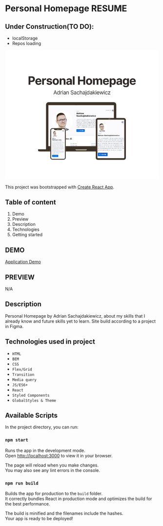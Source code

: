 # Personal Homepage RESUME

## Under Construction(TO DO):
- localStorage
- Repos loading

![Application Image](public/personalHomepage.png)

This project was bootstrapped with [Create React App](https://github.com/facebook/create-react-app).

## Table of content
1. Demo
1. Preview
1. Description
1. Technologies
1. Getting started

## DEMO
[Application Demo](https://adriansacha.github.io/personal-homepage/)

## PREVIEW
N/A

## Description
Personal Homepage by Adrian Sachajdakiewicz, about my skills that I already know and future skills yet to learn.
Site build according to a project in Figma.

## Technologies used in project
- `HTML`
- `BEM`
- `CSS`
- `Flex/Grid`
- `Transition`
- `Media query`
- `JS/ES6+`
- `React`
- `Styled Components`
- `GlobalStyles & Theme`

## Available Scripts
In the project directory, you can run:

### `npm start`
Runs the app in the development mode.\
Open [http://localhost:3000](http://localhost:3000) to view it in your browser.

The page will reload when you make changes.\
You may also see any lint errors in the console.

### `npm run build`
Builds the app for production to the `build` folder.\
It correctly bundles React in production mode and optimizes the build for the best performance.

The build is minified and the filenames include the hashes.\
Your app is ready to be deployed!
